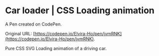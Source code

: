 # Car loader | CSS Loading animation

A Pen created on CodePen.

Original URL: [https://codepen.io/Elvira-Ho/pen/jvmRNK](https://codepen.io/Elvira-Ho/pen/jvmRNK).

Pure CSS SVG Loading animation of a driving car. 